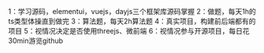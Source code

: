 1：学习源码，elementui，vuejs，dayjs三个框架库源码掌握
2：做题，每天1h的ts类型体操直到做完
3：算法题，每天2h算法题
4：真实项目，构建前后端都有的项目
5：视情况决定是否使用threejs、微前端
6：视情况参与开源项目，每日花30min游览github